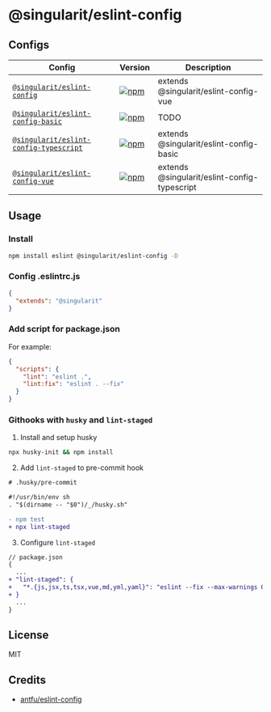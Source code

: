 # @singularit/eslint-config

## Configs

| Config                                     | Version                                                                                                                                                         | Description                                 |
|--------------------------------------------|-----------------------------------------------------------------------------------------------------------------------------------------------------------------|---------------------------------------------|
| [`@singularit/eslint-config`]()            | [![npm](https://img.shields.io/npm/v/@singularit/eslint-config?color=a1b858&label=)](https://npmjs.com/package/@singularit/eslint-config)                       | extends @singularit/eslint-config-vue       |
| [`@singularit/eslint-config-basic`]()      | [![npm](https://img.shields.io/npm/v/@singularit/eslint-config-basic?color=a1b858&label=)](https://npmjs.com/package/@singularit/eslint-config-basic)           | TODO                              |
| [`@singularit/eslint-config-typescript`]() | [![npm](https://img.shields.io/npm/v/@singularit/eslint-config-typescript?color=a1b858&label=)](https://npmjs.com/package/@singularit/eslint-config-typescript) | extends @singularit/eslint-config-basic     |
| [`@singularit/eslint-config-vue`]()        | [![npm](https://img.shields.io/npm/v/@singularit/eslint-config-vue?color=a1b858&label=)](https://npmjs.com/package/@singularit/eslint-config-vue)               | extends @singularit/eslint-config-typescript |

## Usage

### Install

```bash
npm install eslint @singularit/eslint-config -D
```

### Config .eslintrc.js

```json
{
  "extends": "@singularit"
}
```

### Add script for package.json
For example:

```json
{
  "scripts": {
    "lint": "eslint .",
    "lint:fix": "eslint . --fix"
  }
}
```

### Githooks with `husky` and `lint-staged`

1. Install and setup husky
```bash
npx husky-init && npm install
```

2. Add `lint-staged` to pre-commit hook
```diff
# .husky/pre-commit

#!/usr/bin/env sh
. "$(dirname -- "$0")/_/husky.sh"

- npm test
+ npx lint-staged
```

3. Configure `lint-staged`
```diff
// package.json
{
  ...
+ "lint-staged": {
+   "*.{js,jsx,ts,tsx,vue,md,yml,yaml}": "eslint --fix --max-warnings 0"
+ }
  ...
}
```

## License
MIT

## Credits

- [antfu/eslint-config](https://github.com/antfu/eslint-config) 